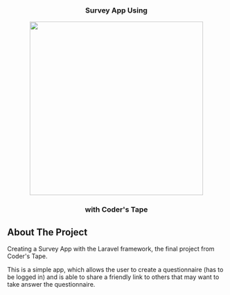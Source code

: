 <h3 align="center">Survey App Using</h3>
<p align="center"><a href="https://laravel.com" target="_blank"><img src="https://raw.githubusercontent.com/laravel/art/master/logo-lockup/5%20SVG/2%20CMYK/1%20Full%20Color/laravel-logolockup-cmyk-red.svg" width="400"></a></p>
<h3 align="center">with Coder's Tape</h3>


## About The Project

Creating a Survey App with the Laravel framework, the final project from Coder's Tape.

This is a simple app, which allows the user to create a questionnaire (has to be logged in) and is able to share a friendly link to others that may want to take answer the questionnaire. 
